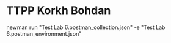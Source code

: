 # TTPP Korkh Bohdan

newman run "Test Lab 6.postman_collection.json" -e "Test Lab 6.postman_environment.json"

